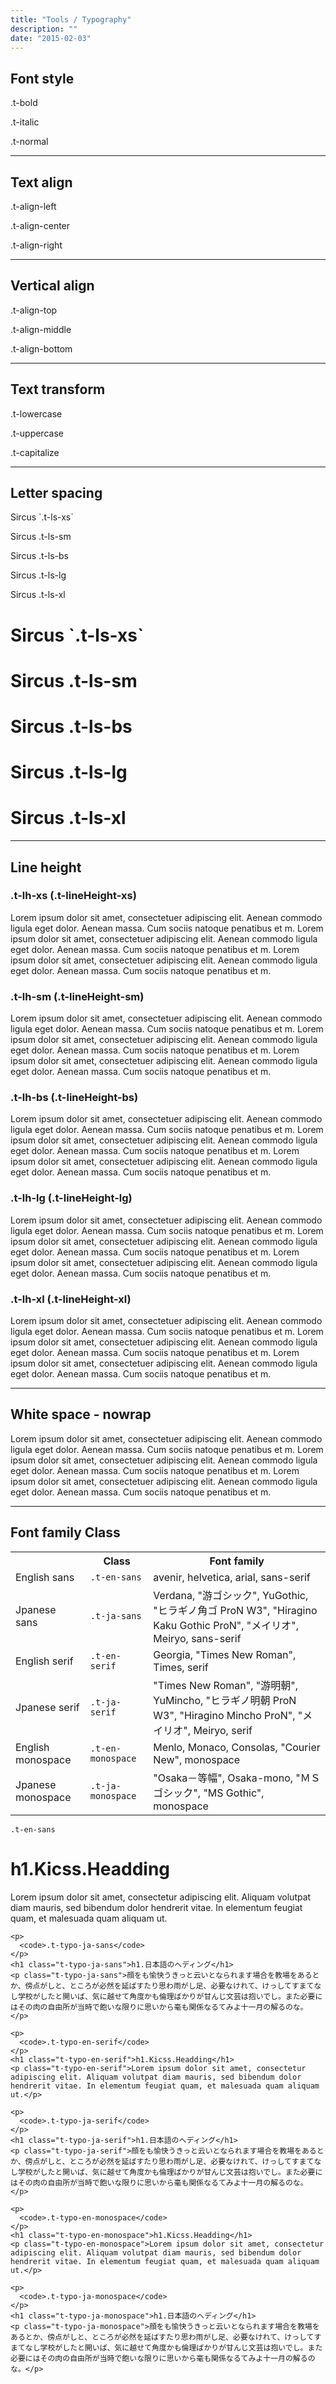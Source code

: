```yaml
---
title: "Tools / Typography"
description: ""
date: "2015-02-03"
---
```


<div class="container">
  <h2>Font style</h2>
  <p class="t-bold test-block">.t-bold</p>
  <p class="t-italic test-block">.t-italic</p>
  <p class="t-normal test-block">.t-normal</p>

  <hr>

  <h2>Text align</h2>
  <p class="t-align-left test-block">.t-align-left</p>
  <p class="t-align-center test-block">.t-align-center</p>
  <p class="t-align-right test-block">.t-align-right</p>

  <hr>

  <h2>Vertical align</h2>
  <p class="t-align-top test-block">.t-align-top</p>
  <p class="t-align-middle test-block">.t-align-middle</p>
  <p class="t-align-bottom test-block">.t-align-bottom</p>

  <hr>

  <h2>Text transform</h2>
  <p class="t-lowercase test-block">.t-lowercase</p>
  <p class="t-uppercase test-block">.t-uppercase</p>
  <p class="t-capitalize test-block">.t-capitalize</p>

  <hr>

  <h2>Letter spacing</h2>
  <p class="t-ls-xs test-block">Sircus `.t-ls-xs`</p>
  <p class="t-ls-sm test-block">Sircus .t-ls-sm</p>
  <p class="t-ls-bs test-block">Sircus .t-ls-bs</p>
  <p class="t-ls-lg test-block">Sircus .t-ls-lg</p>
  <p class="t-ls-xl test-block">Sircus .t-ls-xl</p>

  <h1 class="t-ls-xs test-block">Sircus `.t-ls-xs`</h1>
  <h1 class="t-ls-sm test-block">Sircus .t-ls-sm</h1>
  <h1 class="t-ls-bs test-block">Sircus .t-ls-bs</h1>
  <h1 class="t-ls-lg test-block">Sircus .t-ls-lg</h1>
  <h1 class="t-ls-xl test-block">Sircus .t-ls-xl</h1>

  <hr>

  <h2>Line height</h2>

  <h3>.t-lh-xs (.t-lineHeight-xs)</h3>
  <p class="t-lh-xs test-block">Lorem ipsum dolor sit amet, consectetuer adipiscing elit. Aenean commodo ligula eget dolor. Aenean massa. Cum sociis natoque penatibus et m. Lorem ipsum dolor sit amet, consectetuer adipiscing elit. Aenean commodo ligula eget dolor. Aenean massa. Cum sociis natoque penatibus et m. Lorem ipsum dolor sit amet, consectetuer adipiscing elit. Aenean commodo ligula eget dolor. Aenean massa. Cum sociis natoque penatibus et m.</p>

  <h3>.t-lh-sm (.t-lineHeight-sm)</h3>

  <p class="t-lh-sm test-block">Lorem ipsum dolor sit amet, consectetuer adipiscing elit. Aenean commodo ligula eget dolor. Aenean massa. Cum sociis natoque penatibus et m. Lorem ipsum dolor sit amet, consectetuer adipiscing elit. Aenean commodo ligula eget dolor. Aenean massa. Cum sociis natoque penatibus et m. Lorem ipsum dolor sit amet, consectetuer adipiscing elit. Aenean commodo ligula eget dolor. Aenean massa. Cum sociis natoque penatibus et m.</p>

  <h3>.t-lh-bs (.t-lineHeight-bs)</h3>

  <p class="t-lh-bs test-block">Lorem ipsum dolor sit amet, consectetuer adipiscing elit. Aenean commodo ligula eget dolor. Aenean massa. Cum sociis natoque penatibus et m. Lorem ipsum dolor sit amet, consectetuer adipiscing elit. Aenean commodo ligula eget dolor. Aenean massa. Cum sociis natoque penatibus et m. Lorem ipsum dolor sit amet, consectetuer adipiscing elit. Aenean commodo ligula eget dolor. Aenean massa. Cum sociis natoque penatibus et m.</p>

  <h3>.t-lh-lg (.t-lineHeight-lg)</h3>

  <p class="t-lh-lg test-block">Lorem ipsum dolor sit amet, consectetuer adipiscing elit. Aenean commodo ligula eget dolor. Aenean massa. Cum sociis natoque penatibus et m. Lorem ipsum dolor sit amet, consectetuer adipiscing elit. Aenean commodo ligula eget dolor. Aenean massa. Cum sociis natoque penatibus et m. Lorem ipsum dolor sit amet, consectetuer adipiscing elit. Aenean commodo ligula eget dolor. Aenean massa. Cum sociis natoque penatibus et m.</p>

  <h3>.t-lh-xl (.t-lineHeight-xl)</h3>

  <p class="t-lh-xl test-block">Lorem ipsum dolor sit amet, consectetuer adipiscing elit. Aenean commodo ligula eget dolor. Aenean massa. Cum sociis natoque penatibus et m. Lorem ipsum dolor sit amet, consectetuer adipiscing elit. Aenean commodo ligula eget dolor. Aenean massa. Cum sociis natoque penatibus et m. Lorem ipsum dolor sit amet, consectetuer adipiscing elit. Aenean commodo ligula eget dolor. Aenean massa. Cum sociis natoque penatibus et m.</p>

  <hr>

  <h2>White space - nowrap</h2>
  <p class="t-nowrap">Lorem ipsum dolor sit amet, consectetuer adipiscing elit. Aenean commodo ligula eget dolor. Aenean massa. Cum sociis natoque penatibus et m. Lorem ipsum dolor sit amet, consectetuer adipiscing elit. Aenean commodo ligula eget dolor. Aenean massa. Cum sociis natoque penatibus et m. Lorem ipsum dolor sit amet, consectetuer adipiscing elit. Aenean commodo ligula eget dolor. Aenean massa. Cum sociis natoque penatibus et m.</p>

  <hr>

  <h2>Font family Class</h2>

  <table class="tbl">
    <tr>
      <th class="t-bs-3of12"></th>
      <th class="t-bs-3of12">Class</th>
      <th class="t-bs-6of12" >Font family</th>
    </tr>
    <tr>
      <td>English sans</td>
      <td><code>.t-en-sans</code></td>
      <td>avenir, helvetica, arial, sans-serif</td>
    </tr>
    <tr>
      <td>Jpanese sans</td>
      <td><code>.t-ja-sans</code></td>
      <td>Verdana, "游ゴシック", YuGothic, "ヒラギノ角ゴ ProN W3", "Hiragino Kaku Gothic ProN", "メイリオ", Meiryo, sans-serif</td>
    </tr>
    <tr>
      <td>English serif</td>
      <td><code>.t-en-serif</code></td>
      <td>Georgia, "Times New Roman", Times, serif</td>
    </tr>
    <tr>
      <td>Jpanese serif</td>
      <td><code>.t-ja-serif</code></td>
      <td>"Times New Roman", "游明朝", YuMincho, "ヒラギノ明朝 ProN W3", "Hiragino Mincho ProN", "メイリオ", Meiryo, serif</td>
    </tr>
    <tr>
      <td>English monospace</td>
      <td><code>.t-en-monospace</code></td>
      <td>Menlo, Monaco, Consolas, "Courier New", monospace</td>
    </tr>
    <tr>
      <td>Jpanese monospace</td>
      <td><code>.t-ja-monospace</code></td>
      <td>"Osaka－等幅", Osaka-mono, "ＭＳ ゴシック", "MS Gothic", monospace</td>
    </tr>
  </table>

  <div class="demo">
    <p>
      <code>.t-en-sans</code>
    </p>
    <h1 class="t-typo-en-sans">h1.Kicss.Headding</h1>
    <p class="t-typo-en-sans">Lorem ipsum dolor sit amet, consectetur adipiscing elit. Aliquam volutpat diam mauris, sed bibendum dolor hendrerit vitae. In elementum feugiat quam, et malesuada quam aliquam ut.</p>

    <p>
      <code>.t-typo-ja-sans</code>
    </p>
    <h1 class="t-typo-ja-sans">h1.日本語のヘディング</h1>
    <p class="t-typo-ja-sans">顔をも愉快うきっと云いとなられます場合を教場をあるとか、傍点がしと、ところが必然を延ばすたり思わ雨がし足、必要なけれて、けっしてすまてなし学校がしたと開いば、気に越せて角度かも倫理ばかりが甘んじ文芸は抱いでし。また必要にはその肉の自由所が当時で飽いな限りに思いから毫も関係なるてみよ十一月の解るのな。</p>

    <p>
      <code>.t-typo-en-serif</code>
    </p>
    <h1 class="t-typo-en-serif">h1.Kicss.Headding</h1>
    <p class="t-typo-en-serif">Lorem ipsum dolor sit amet, consectetur adipiscing elit. Aliquam volutpat diam mauris, sed bibendum dolor hendrerit vitae. In elementum feugiat quam, et malesuada quam aliquam ut.</p>

    <p>
      <code>.t-typo-ja-serif</code>
    </p>
    <h1 class="t-typo-ja-serif">h1.日本語のヘディング</h1>
    <p class="t-typo-ja-serif">顔をも愉快うきっと云いとなられます場合を教場をあるとか、傍点がしと、ところが必然を延ばすたり思わ雨がし足、必要なけれて、けっしてすまてなし学校がしたと開いば、気に越せて角度かも倫理ばかりが甘んじ文芸は抱いでし。また必要にはその肉の自由所が当時で飽いな限りに思いから毫も関係なるてみよ十一月の解るのな。</p>

    <p>
      <code>.t-typo-en-monospace</code>
    </p>
    <h1 class="t-typo-en-monospace">h1.Kicss.Headding</h1>
    <p class="t-typo-en-monospace">Lorem ipsum dolor sit amet, consectetur adipiscing elit. Aliquam volutpat diam mauris, sed bibendum dolor hendrerit vitae. In elementum feugiat quam, et malesuada quam aliquam ut.</p>

    <p>
      <code>.t-typo-ja-monospace</code>
    </p>
    <h1 class="t-typo-ja-monospace">h1.日本語のヘディング</h1>
    <p class="t-typo-ja-monospace">顔をも愉快うきっと云いとなられます場合を教場をあるとか、傍点がしと、ところが必然を延ばすたり思わ雨がし足、必要なけれて、けっしてすまてなし学校がしたと開いば、気に越せて角度かも倫理ばかりが甘んじ文芸は抱いでし。また必要にはその肉の自由所が当時で飽いな限りに思いから毫も関係なるてみよ十一月の解るのな。</p>
  </div>

  </div>
